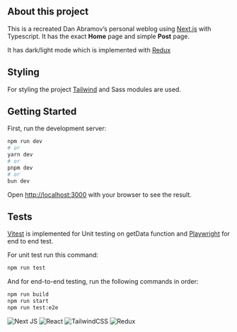 ## About this project
This is a recreated Dan Abramov’s personal weblog using [Next.js](https://nextjs.org/) with Typescript. It has the exact **Home** page and simple **Post** page.

It has dark/light mode which is implemented with [Redux](https://react-redux.js.org/)

## Styling
For styling the project [Tailwind](https://tailwindcss.com/) and Sass modules are used.

## Getting Started

First, run the development server:

```bash
npm run dev
# or
yarn dev
# or
pnpm dev
# or
bun dev
```
Open [http://localhost:3000](http://localhost:3000) with your browser to see the result.


## Tests
[Vitest](https://vitest.dev/) is implemented for Unit testing on getData function and [Playwright](https://playwright.dev/) for end to end test.

For unit test run this command:
```bash
npm run test
```
And for end-to-end testing, run the following commands in order:
```bash
npm run build
npm run start
npm run test:e2e
```


![Next JS](https://img.shields.io/badge/Next-black?style=for-the-badge&logo=next.js&logoColor=white)
![React](https://img.shields.io/badge/react-%2320232a.svg?style=for-the-badge&logo=react&logoColor=%2361DAFB)
![TailwindCSS](https://img.shields.io/badge/tailwindcss-%2338B2AC.svg?style=for-the-badge&logo=tailwind-css&logoColor=white)
![Redux](https://img.shields.io/badge/redux-%23593d88.svg?style=for-the-badge&logo=redux&logoColor=white)
